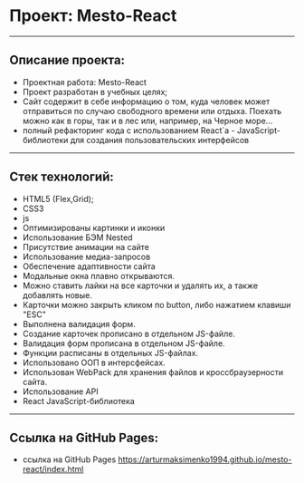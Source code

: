 #  Проект: Mesto-React
___

## Описание проекта:
- Проектная работа: Mesto-React
- Проект разработан в учебных целях;
- Сайт содержит в себе информацию о том, куда человек может отправиться по случаю свободного времени или отдыха.
Поехать можно как в горы, так и в лес или, например, на Черное море...
- полный рефакторинг кода с использованием React`а - JavaScript-библиотеки для создания пользовательских интерфейсов

___

## Стек технологий:

- HTML5 (Flex,Grid);
- CSS3
- js
- Оптимизированы картинки и иконки
- Использование БЭМ Nested
- Присутствие анимации на сайте
- Использование медиа-запросов
- Обеспечение адаптивности сайта
- Модальные окна плавно открываются.
- Можно ставить лайки на все карточки и удалять их, а также добавлять новые.
- Карточки можно закрыть кликом по button, либо нажатием клавиши "ESC"
- Выполнена валидация форм.
- Создание карточек прописано в отдельном JS-файле.
- Валидация форм прописана в отдельном JS-файле.
- Функции расписаны в отдельных JS-файлах.
- Использовано ООП в интерсфейсах.
- Использован WebPack для хранения файлов и кроссбраузерности сайта.
- Использование API
- React JavaScript-библиотека 
___

## Ссылка на GitHub Pages:

- ссылка на GitHub Pages
https://arturmaksimenko1994.github.io/mesto-react/index.html
